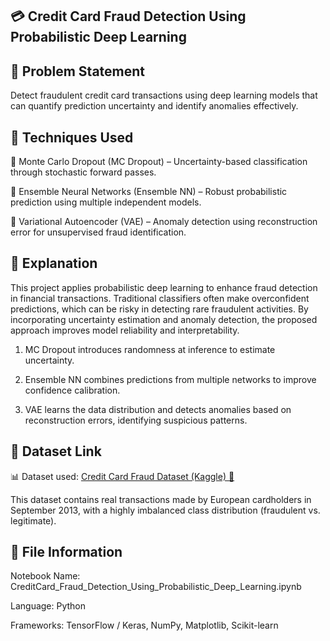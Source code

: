 ## 💳 Credit Card Fraud Detection Using Probabilistic Deep Learning 

## 🧠 Problem Statement ##

Detect fraudulent credit card transactions using deep learning models that can quantify prediction uncertainty and identify anomalies effectively.

## 🧩 Techniques Used ##

🔹 Monte Carlo Dropout (MC Dropout) – Uncertainty-based classification through stochastic forward passes.

🔹 Ensemble Neural Networks (Ensemble NN) – Robust probabilistic prediction using multiple independent models.

🔹 Variational Autoencoder (VAE) – Anomaly detection using reconstruction error for unsupervised fraud identification.

## 📘 Explanation ##

This project applies probabilistic deep learning to enhance fraud detection in financial transactions. Traditional classifiers often make overconfident predictions, which can be risky in detecting rare fraudulent activities.
By incorporating uncertainty estimation and anomaly detection, the proposed approach improves model reliability and interpretability.

1. MC Dropout introduces randomness at inference to estimate uncertainty.

2. Ensemble NN combines predictions from multiple networks to improve confidence calibration.

3. VAE learns the data distribution and detects anomalies based on reconstruction errors, identifying suspicious patterns.

## 📂 Dataset Link ##

📊 Dataset used: [Credit Card Fraud Dataset (Kaggle) 🔗](https://www.kaggle.com/datasets/mlg-ulb/creditcardfraud)

This dataset contains real transactions made by European cardholders in September 2013, with a highly imbalanced class distribution (fraudulent vs. legitimate).

## 🧾 File Information ##

Notebook Name: CreditCard_Fraud_Detection_Using_Probabilistic_Deep_Learning.ipynb

Language: Python

Frameworks: TensorFlow / Keras, NumPy, Matplotlib, Scikit-learn
